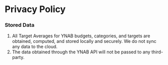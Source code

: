 # Privacy Policy

### Stored Data
1. All Target Averages for YNAB budgets, categories, and targets are obtained, computed, and stored locally and securely. We do not sync any data to the cloud.
2. The data obtained through the YNAB API will not be passed to any third-party.
